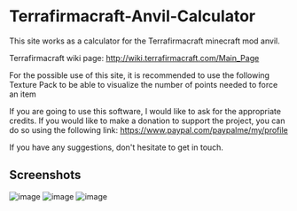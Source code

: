 # Terrafirmacraft-Anvil-Calculator
This site works as a calculator for the Terrafirmacraft minecraft mod anvil.

Terrafirmacraft wiki page: http://wiki.terrafirmacraft.com/Main_Page

For the possible use of this site, it is recommended to use the following Texture Pack to be able to visualize the number of points needed to force an item

If you are going to use this software, I would like to ask for the appropriate credits. If you would like to make a donation to support the project, you can do so using the following link: https://www.paypal.com/paypalme/my/profile

If you have any suggestions, don't hesitate to get in touch.

Screenshots
----

![image](https://github.com/Azevedo183/Terrafirmacraft-Anvil-Calculator/blob/main/res/anvil-1.png)
![image](https://github.com/Azevedo183/Terrafirmacraft-Anvil-Calculator/blob/main/res/anvil-2.png)
![image](https://github.com/Azevedo183/Terrafirmacraft-Anvil-Calculator/blob/main/res/anvil-3.png)